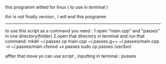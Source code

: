 this programm wtited for linux ( to use in terminal ) 

thir is not finally version , I will end this programm 

--------------------------------------------
to use this script as a command you need :
1.open "main.cpp" and "passes" in one directory(folder)
2.open that directory in terminal and run that command:
  mkdir ~/.passes
  cp main.cpp ~/.passes
  g++     ~/.passes/main.cpp   -o ~/.passes/main
  chmod +x passes
  sudo cp passes /usr/bin/

affter that move yo can use script , inputting in terminal : pusses
